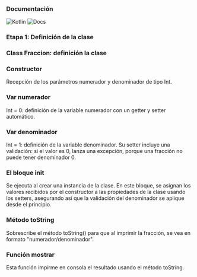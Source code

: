 ### Documentación

![Kotlin](https://img.shields.io/badge/Kotlin-0095D5?style=for-the-badge&logo=kotlin&logoColor=white)
![Docs](./image.png)

### Etapa 1: Definición de la clase

### Class Fraccion: definición la clase
### Constructor
Recepción de los parámetros numerador y denominador de tipo Int.
### Var numerador
Int = 0: definición de la variable numerador con un getter y setter automático.
### Var denominador
Int = 1: definición de la variable denominador. Su setter incluye una validación: si el valor es 0, lanza una excepción, porque una fracción no puede tener denominador 0.
### El bloque init 
Se ejecuta al crear una instancia de la clase. En este bloque, se asignan los valores recibidos por el constructor a las propiedades de la clase usando los setters, asegurando así que la validación del denominador se aplique desde el principio.
### Método toString
Sobrescribe el método toString() para que al imprimir la fracción, se vea en formato "numerador/denominador".
### Función mostrar
Esta función impirme en consola el resultado usando el método toString.
